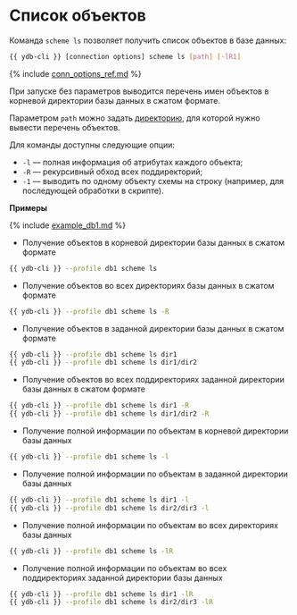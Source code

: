 # Список объектов

Команда `scheme ls` позволяет получить список объектов в базе данных:

```bash
{{ ydb-cli }} [connection options] scheme ls [path] [-lR1]
```

{% include [conn_options_ref.md](conn_options_ref.md) %}

При запуске без параметров выводится перечень имен объектов в корневой директории базы данных в сжатом формате.

Параметром `path` можно задать [директорию](../dir.md), для которой нужно вывести перечень объектов.

Для команды доступны следующие опции:

* `-l` — полная информация об атрибутах каждого объекта;
* `-R` — рекурсивный обход всех поддиректорий;
* `-1` — выводить по одному объекту схемы на строку (например, для последующей обработки в скрипте).

**Примеры**

{% include [example_db1.md](../../_includes/example_db1.md) %}

- Получение объектов в корневой директории базы данных в сжатом формате

```bash
{{ ydb-cli }} --profile db1 scheme ls
```

- Получение объектов во всех директориях базы данных в сжатом формате

```bash
{{ ydb-cli }} --profile db1 scheme ls -R
```

- Получение объектов в заданной директории базы данных в сжатом формате

```bash
{{ ydb-cli }} --profile db1 scheme ls dir1
{{ ydb-cli }} --profile db1 scheme ls dir1/dir2
```

- Получение объектов во всех поддиректориях заданной директории базы данных в сжатом формате

```bash
{{ ydb-cli }} --profile db1 scheme ls dir1 -R
{{ ydb-cli }} --profile db1 scheme ls dir1/dir2 -R
```

- Получение полной информации по объектам в корневой директории базы данных

```bash
{{ ydb-cli }} --profile db1 scheme ls -l
```

- Получение полной информации по объектам в заданной директории базы данных

```bash
{{ ydb-cli }} --profile db1 scheme ls dir1 -l
{{ ydb-cli }} --profile db1 scheme ls dir2/dir3 -l
```

- Получение полной информации по объектам во всех директориях базы данных

```bash
{{ ydb-cli }} --profile db1 scheme ls -lR
```

- Получение полной информации по объектам во всех поддиректориях заданной директории базы данных

```bash
{{ ydb-cli }} --profile db1 scheme ls dir1 -lR
{{ ydb-cli }} --profile db1 scheme ls dir2/dir3 -lR
```

